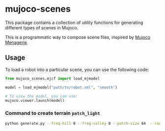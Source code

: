 # mujoco-scenes

This package contains a collection of utility functions for generating different types of scenes in Mujoco.

This is a programmatic way to compose scene files, inspired by [Mujoco Menagerie](https://github.com/google-deepmind/mujoco_menagerie).

## Usage

To load a robot into a particular scene, you can use the following code:

```python
from mujoco_scenes.mjcf import load_mjmodel

model = load_mjmodel("path/to/robot.xml", "smooth")

# To view the model, you can use:
mujoco.viewer.launch(model)
```


### Command to create terrain `patch_light`
```bash
python generate.py --freq-hill 0 --freq-valley 0 --patch-size 64  --rows 5 --freq-hill-valley 2 --freq-rough 2  --rough-amplitude 0.5 --hill-amplitude 0.5 --valley-amplitude 0.5 --output templates/assets/patch_light.png
```